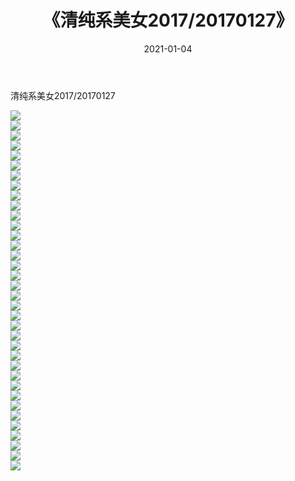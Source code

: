 ﻿---
layout: post
title:  《清纯系美女2017/20170127》
date:   2021-01-04
img: http://img.660000.xyz/Sharelink/清纯系美女/2017/20170127/000.jpg
categories: [美女, 清纯, 唯美]
---

清纯系美女2017/20170127

 ![](http://img.660000.xyz/Sharelink/清纯系美女/2017/20170127/001.jpg) <br>![](http://img.660000.xyz/Sharelink/清纯系美女/2017/20170127/002.jpg) <br>![](http://img.660000.xyz/Sharelink/清纯系美女/2017/20170127/003.jpg) <br>![](http://img.660000.xyz/Sharelink/清纯系美女/2017/20170127/004.jpg) <br>![](http://img.660000.xyz/Sharelink/清纯系美女/2017/20170127/005.jpg) <br>![](http://img.660000.xyz/Sharelink/清纯系美女/2017/20170127/006.jpg) <br>![](http://img.660000.xyz/Sharelink/清纯系美女/2017/20170127/007.jpg) <br>![](http://img.660000.xyz/Sharelink/清纯系美女/2017/20170127/008.jpg) <br>![](http://img.660000.xyz/Sharelink/清纯系美女/2017/20170127/009.jpg) <br>![](http://img.660000.xyz/Sharelink/清纯系美女/2017/20170127/010.jpg) <br>![](http://img.660000.xyz/Sharelink/清纯系美女/2017/20170127/011.jpg) <br>![](http://img.660000.xyz/Sharelink/清纯系美女/2017/20170127/012.jpg) <br>![](http://img.660000.xyz/Sharelink/清纯系美女/2017/20170127/013.jpg) <br>![](http://img.660000.xyz/Sharelink/清纯系美女/2017/20170127/014.jpg) <br>![](http://img.660000.xyz/Sharelink/清纯系美女/2017/20170127/015.jpg) <br>![](http://img.660000.xyz/Sharelink/清纯系美女/2017/20170127/016.jpg) <br>![](http://img.660000.xyz/Sharelink/清纯系美女/2017/20170127/017.jpg) <br>![](http://img.660000.xyz/Sharelink/清纯系美女/2017/20170127/018.jpg) <br>![](http://img.660000.xyz/Sharelink/清纯系美女/2017/20170127/019.jpg) <br>![](http://img.660000.xyz/Sharelink/清纯系美女/2017/20170127/020.jpg) <br>![](http://img.660000.xyz/Sharelink/清纯系美女/2017/20170127/021.jpg) <br>![](http://img.660000.xyz/Sharelink/清纯系美女/2017/20170127/022.jpg) <br>![](http://img.660000.xyz/Sharelink/清纯系美女/2017/20170127/023.jpg) <br>![](http://img.660000.xyz/Sharelink/清纯系美女/2017/20170127/024.jpg) <br>![](http://img.660000.xyz/Sharelink/清纯系美女/2017/20170127/025.jpg) <br>![](http://img.660000.xyz/Sharelink/清纯系美女/2017/20170127/026.jpg) <br>![](http://img.660000.xyz/Sharelink/清纯系美女/2017/20170127/027.jpg) <br>![](http://img.660000.xyz/Sharelink/清纯系美女/2017/20170127/028.jpg) <br>![](http://img.660000.xyz/Sharelink/清纯系美女/2017/20170127/029.jpg) <br>![](http://img.660000.xyz/Sharelink/清纯系美女/2017/20170127/030.jpg) <br>![](http://img.660000.xyz/Sharelink/清纯系美女/2017/20170127/031.jpg) <br>![](http://img.660000.xyz/Sharelink/清纯系美女/2017/20170127/032.jpg) <br>![](http://img.660000.xyz/Sharelink/清纯系美女/2017/20170127/033.jpg) <br>![](http://img.660000.xyz/Sharelink/清纯系美女/2017/20170127/034.jpg) <br>![](http://img.660000.xyz/Sharelink/清纯系美女/2017/20170127/035.jpg) <br>![](http://img.660000.xyz/Sharelink/清纯系美女/2017/20170127/036.jpg) <br>